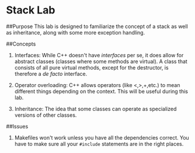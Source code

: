 # Stack Lab

##Purpose
This lab is designed to familiarize the concept of a stack as well as inheritance, along with some more exception handling.

##Concepts
1. Interfaces:  While C++ doesn't have *interfaces* per se, it does allow for abstract classes (classes where some methods are virtual).  A class that consists of all pure virtual methods, except for the destructor, is therefore a *de facto* interface.  

2. Operator overloading: C++ allows operators (like <,>,+,etc.) to mean different things depending on the context.  This will be useful during this lab.

3. Inheritance: The idea that some classes can operate as specialized versions of other classes.

##Issues

1. Makefiles won't work unless you have all the dependencies correct.  You have to make sure all your `#include` statements are in the right places.